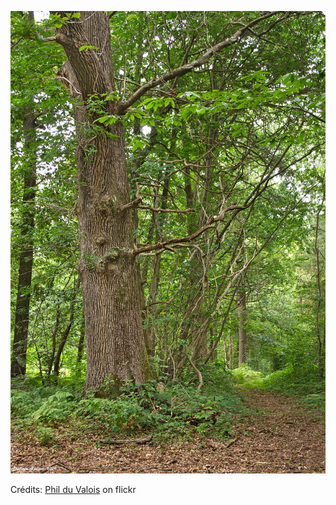 ![Antoine](/images/2022-08-20.jpg)

Crédits: [Phil du Valois](https://www.flickr.com/people/37149125@N04/) on flickr